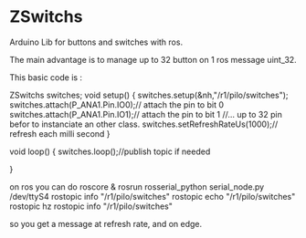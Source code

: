 # ZSwitchs
Arduino  Lib for buttons and switches with ros.

The main advantage is to manage up to 32 button on 1 ros message uint_32.

This basic code is :

ZSwitchs switches;
void setup()
{
switches.setup(&nh,"/r1/pilo/switches");
switches.attach(P_ANA1.Pin.IO0);// attach the pin to bit 0
switches.attach(P_ANA1.Pin.IO1);// attach the pin to bit 1
//... up to 32 pin befor to instanciate an other class.
switches.setRefreshRateUs(1000);// refresh each milli second
}

void loop()
{
switches.loop();//publish topic if needed

}

on ros you can do
roscore &
rosrun rosserial_python serial_node.py /dev/ttyS4 
rostopic info "/r1/pilo/switches"
rostopic echo "/r1/pilo/switches"
rostopic hz rostopic info "/r1/pilo/switches"


so you get a message at refresh rate, and on edge.
